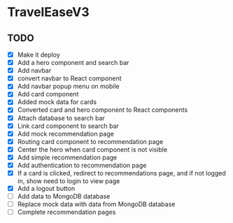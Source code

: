 # TravelEaseV3

## TODO

- [x] Make it deploy
- [x] Add a hero component and search bar
- [x] Add navbar
- [x] convert navbar to React component
- [x] Add navbar popup menu on mobile
- [x] Add card component
- [x] Added mock data for cards
- [x] Converted card and hero component to React components
- [x] Attach database to search bar
- [x] Link card component to search bar
- [x] Add mock recommendation page
- [x] Routing card component to recommendation page
- [x] Center the hero when card component is not visible
- [x] Add simple recommendation page
- [x] Add authentication to recommendation page
- [x] If a card is clicked, redirect to recommendations page, and if not logged in, show need to login to view page
- [x] Add a logout button
- [ ] Add data to MongoDB database
- [ ] Replace mock data with data from MongoDB database
- [ ] Complete recommendation pages
